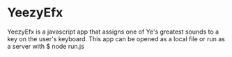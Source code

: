 # YeezyEfx
YeezyEfx is a javascript app that assigns one of Ye's greatest sounds to a key on the user's keyboard.
This app can be opened as a local file or run as a server with $ node run.js
